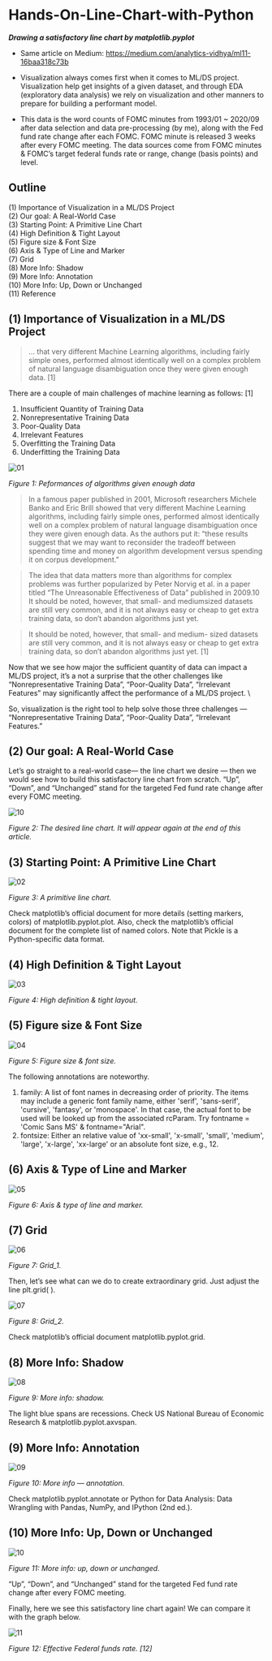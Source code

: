 # Hands-On-Line-Chart-with-Python
***Drawing a satisfactory line chart by matplotlib.pyplot***

- Same article on Medium: https://medium.com/analytics-vidhya/ml11-16baa318c73b

- Visualization always comes first when it comes to ML/DS project. Visualization help get insights of a given dataset, and through EDA (exploratory data analysis) we rely on visualization and other manners to prepare for building a performant model.

- This data is the word counts of FOMC minutes from 1993/01 ~ 2020/09 after data selection and data pre-processing (by me), along with the Fed fund rate change after each FOMC. FOMC minute is released 3 weeks after every FOMC meeting. The data sources come from FOMC minutes & FOMC’s target federal funds rate or range, change (basis points) and level.

## Outline
(1) Importance of Visualization in a ML/DS Project \
(2) Our goal: A Real-World Case \
(3) Starting Point: A Primitive Line Chart \
(4) High Definition & Tight Layout \
(5) Figure size & Font Size \
(6) Axis & Type of Line and Marker \
(7) Grid \
(8) More Info: Shadow \
(9) More Info: Annotation \
(10) More Info: Up, Down or Unchanged \
(11) Reference 


## (1) Importance of Visualization in a ML/DS Project

> … that very different Machine Learning algorithms, including fairly simple ones, performed almost identically well on a complex problem of natural language disambiguation once they were given enough data. [1]

There are a couple of main challenges of machine learning as follows: [1]
1. Insufficient Quantity of Training Data
2. Nonrepresentative Training Data
3.  Poor-Quality Data
4.  Irrelevant Features
5.  Overfitting the Training Data
6.  Underfitting the Training Data

![01](01_Insufficient_data.png)

*Figure 1: Peformances of algorithms given enough data*

> In a famous paper published in 2001, Microsoft researchers Michele Banko and Eric Brill showed that very different Machine Learning algorithms, including fairly simple ones, performed almost identically well on a complex problem of natural language disambiguation once they were given enough data.
As the authors put it: “these results suggest that we may want to reconsider the tradeoff between spending time and money on algorithm development versus spending it on corpus development.” 

> The idea that data matters more than algorithms for complex problems was further popularized by Peter Norvig et al. in a paper titled “The Unreasonable Effectiveness of Data” published in 2009.10 It should be noted, however, that small- and mediumsized datasets are still very common, and it is not always easy or cheap to get extra training data, so don’t abandon algorithms just yet. 

> It should be noted, however, that small- and medium- sized datasets are still very common, and it is not always easy or cheap to get extra training data, so don’t abandon algorithms just yet. [1]

Now that we see how major the sufficient quantity of data can impact a ML/DS project, it’s a not a surprise that the other challenges like “Nonrepresentative Training Data”, “Poor-Quality Data”, “Irrelevant Features” may significantly affect the performance of a ML/DS project. \

So, visualization is the right tool to help solve those three challenges — “Nonrepresentative Training Data”, “Poor-Quality Data”, “Irrelevant Features.”


## (2) Our goal: A Real-World Case
Let’s go straight to a real-world case— the line chart we desire — then we would see how to build this satisfactory line chart from scratch. “Up”, “Down”, and “Unchanged” stand for the targeted Fed fund rate change after every FOMC meeting.

![10](10_FOMC_Up_Down_Unchanged.png)

*Figure 2: The desired line chart. It will appear again at the end of this article.*


## (3) Starting Point: A Primitive Line Chart

![02](02_FOMC_Primitive.png)

*Figure 3: A primitive line chart.*

Check matplotlib’s official document for more details (setting markers, colors) of matplotlib.pyplot.plot. Also, check the matplotlib’s official document for the complete list of named colors. Note that Pickle is a Python-specific data format.


## (4) High Definition & Tight Layout

![03](03_FOMC_High_Definition_Tight_Layout.png)

*Figure 4: High definition & tight layout.*


## (5) Figure size & Font Size

![04](04_FOMC_Figure_Size_Font_Size.png)

*Figure 5: Figure size & font size.*

The following annotations are noteworthy.

1. family: A list of font names in decreasing order of priority. The items may include a generic font family name, either 'serif', 'sans-serif', 'cursive', 'fantasy', or 'monospace'. In that case, the actual font to be used will be looked up from the associated rcParam. Try fontname = 'Comic Sans MS' & fontname="Arial".
2. fontsize: Either an relative value of 'xx-small', 'x-small', 'small', 'medium', 'large', 'x-large', 'xx-large' or an absolute font size, e.g., 12.


## (6) Axis & Type of Line and Marker

![05](05_FOMC_Axis_Line_Type.png)

*Figure 6: Axis & type of line and marker.*


## (7) Grid

![06](06_FOMC_Grid_1.png)

*Figure 7: Grid_1.*

Then, let’s see what can we do to create extraordinary grid. Just adjust the line plt.grid( ).

![07](07_FOMC_Grid_2.png)

*Figure 8: Grid_2.*

Check matplotlib’s official document matplotlib.pyplot.grid.


## (8) More Info: Shadow

![08](08_FOMC_Shadow.png)

*Figure 9: More info: shadow.*

The light blue spans are recessions. Check US National Bureau of Economic Research & matplotlib.pyplot.axvspan.



## (9) More Info: Annotation

![09](09_FOMC_Annotation.png)

*Figure 10: More info — annotation.*

Check matplotlib.pyplot.annotate or Python for Data Analysis: Data Wrangling with Pandas, NumPy, and IPython (2nd ed.).


## (10) More Info: Up, Down or Unchanged

![10](10_FOMC_Up_Down_Unchanged.png)

*Figure 11: More info: up, down or unchanged.*

“Up”, “Down”, and “Unchanged” stand for the targeted Fed fund rate change after every FOMC meeting.

Finally, here we see this satisfactory line chart again! We can compare it with the graph below.

![11](11_Fed_fund_rate_change_from_FRED.png)

*Figure 12: Effective Federal funds rate. [12]*
